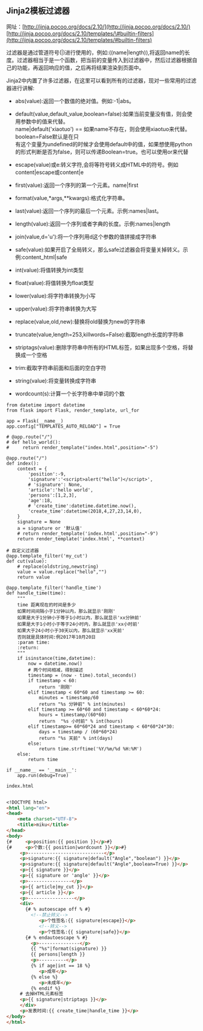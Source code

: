## Jinja2模板过滤器

网址：[http://jinja.pocoo.org/docs/2.10/](http://jinja.pocoo.org/docs/2.10/)  
[http://jinja.pocoo.org/docs/2.10/templates/\#builtin-filters](http://jinja.pocoo.org/docs/2.10/templates/#builtin-filters)

过滤器是通过管道符号\(\|\)进行使用的，例如:\(\(name\|length\)\),将返回name的长度。过滤器相当于是一个函数，把当前的变量传入到过滤器中，然后过滤器根据自己的功能，再返回响应的值，之后再将结果渲染到页面中。

Jinja2中内置了许多过滤器，在这里可以看到所有的过滤器，现对一些常用的过滤器进行讲解:

* abs\(value\):返回一个数值的绝对值。例如:-1\|abs。

* default\(value,default\_value,boolean=false\):如果当前变量没有值，则会使用参数中的值来代替。  
  name\|default\('xiaotuo'\) == 如果name不存在，则会使用xiaotuo来代替。boolean=False默认是在只  
  有这个变量为undefined的时候才会使用default中的值，如果想使用python的形式判断是否为false，则可以传递Boolean=true。也可以使用or来代替

* escape\(value\)或e:转义字符,会将等符号转义成HTML中的符号。例如content\|escape或content\|e

* first\(value\):返回一个序列的第一个元素。name\|first

* format\(value,\*args,\*\*kwargs\):格式化字符串。

* last\(value\):返回一个序列的最后一个元素。示例:names\|last。

* length\(value\):返回一个序列或者字典的长度。示例:names\|length

* join\(value,d='u'\):将一个序列用d这个参数的值拼接成字符串

* safe\(value\):如果开启了全局转义，那么safe过滤器会将变量关掉转义。示例:content\_html\|safe

* int\(value\):将值转换为int类型

* float\(value\):将值转换为float类型

* lower\(value\):将字符串转换为小写

* upper\(value\):将字符串转换为大写

* replace\(value,old,new\):替换将old替换为new的字符串

* truncate\(value,length=253,killwords=False\):截取length长度的字符串

* striptags\(value\):删除字符串中所有的HTML标签，如果出现多个空格，将替换成一个空格

* trim:截取字符串前面和后面的空白字符

* string\(value\):将变量转换成字符串

* wordcount\(s\):计算一个长字符串中单词的个数

```
from datetime import datetime
from flask import Flask, render_template, url_for

app = Flask(__name__)
app.config["TEMPLATES_AUTO_RELOAD"] = True

# @app.route("/")
# def hello_world():
#     return render_template("index.html",position="-5")

@app.route("/")
def index():
    context = {
        'position':-9,
        'signature':'<script>alert("hello")</script>',
        # 'signature': None,
        'article':'hello world',
        'persons':[1,2,3],
        'age':18,
        # 'create_time':datetime.datetime.now(),
        'create_time':datetime(2018,4,27,23,14,0),
    }
    signature = None
    a = signature or '默认值'
    # return render_template('index.html',position="-9")
    return render_template('index.html', **context)

# 自定义过滤器
@app.template_filter('my_cut')
def cut(value):
    # replace(oldstring,newstring)
    value = value.replace("hello","")
    return value

@app.template_filter('handle_time')
def handle_time(time):
    """
    time 距离现在的时间是多少
    如果时间间隔小于1分钟以内，那么就显示'刚刚'
    如果是大于1分钟小于等于1小时以内，那么就显示'xx分钟前'
    如果是大于1小时小于等于24小时内，那么就显示'xx小时前'
    如果大于24小时小于30天以内，那么就显示'xx天前'
    否则就是具体时间:例2017年10月20日
    :param time:
    :return:
    """
    if isinstance(time,datetime):
        now = datetime.now()
        # 两个时间相减，得到描述
        timestamp = (now - time).total_seconds()
        if timestamp < 60:
            return '刚刚'
        elif timestamp < 60*60 and timestamp >= 60:
            minutes = timestamp/60
            return "%s 分钟前" % int(minutes)
        elif timestamp >= 60*60 and timestamp < 60*60*24:
            hours = timestamp/(60*60)
            return  "%s 小时前" % int(hours)
        elif timestamp>= 60*60*24 and timestamp < 60*60*24*30:
            days = timestamp / (60*60*24)
            return "%s 天前" % int(days)
        else:
            return time.strftime('%Y/%m/%d %H:%M')
    else:
        return time

if __name__ == '__main__':
    app.run(debug=True)
```

```markdown
index.html


<!DOCTYPE html>
<html lang="en">
<head>
    <meta charset="UTF-8">
    <title>miku</title>
</head>
<body>
{#     <p>position:{{ position }}</p>#}
{#     <p>个数:{{ position|wordcount }}</p>#}
     <p>----------------------------</p>
     <p>signature:{{ signature|default("Angle","boolean") }}</p>
     <p>signature:{{ signature|default("Angle",boolean=True) }}</p>
     <p>{{ signature }}</p>
     <p>{{ signature or 'angle' }}</p>
     <p>----------------</p>
     <p>{{ article|my_cut }}</p>
     <p>{{ article }}</p>
     <p>-----------------</p>
     <div>
       {# % autoescape off % #}
         <!--禁止转义-->
            <p>个性签名:{{ signature|escape}}</p>
            <!--转义-->
            <p>个性签名:{{ signature|safe}}</p>
       {# % endautoescape % #}
         <p>---------------</p>
         {{ "%s"|format(signature) }}
         {{ persons|length }}
         <p>----------</p>
         {% if age|int == 18 %}
            <p>成年</p>
         {% else %}
            <p>未成年</p>
         {% endif %}
     # 去掉HTML元素标签
     <p>{{ signature|striptags }}</p>
     </div>
     <p>发表时间:{{ create_time|handle_time }}</p>
</body>
</html>
```



